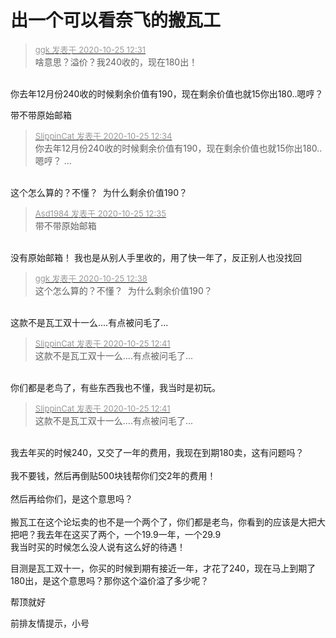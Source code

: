 # 出一个可以看奈飞的搬瓦工


<div class="quote"><blockquote><font size="2"><a href="https://www.hostloc.com/forum.php?mod=redirect&amp;goto=findpost&amp;pid=9349416&amp;ptid=758238" target="_blank"><font color="#999999">ggk 发表于 2020-10-25 12:31</font></a></font><br />
啥意思？溢价？我240收的，现在180出！</blockquote></div><br />
你去年12月份240收的时候剩余价值有190，现在剩余价值也就15你出180..嗯哼？

带不带原始邮箱

<div class="quote"><blockquote><font size="2"><a href="https://www.hostloc.com/forum.php?mod=redirect&amp;goto=findpost&amp;pid=9349428&amp;ptid=758238" target="_blank"><font color="#999999">SlippinCat 发表于 2020-10-25 12:34</font></a></font><br />
你去年12月份240收的时候剩余价值有190，现在剩余价值也就15你出180..嗯哼？ ...</blockquote></div><br />
这个怎么算的？不懂？&nbsp;&nbsp;为什么剩余价值190？

<div class="quote"><blockquote><font size="2"><a href="https://www.hostloc.com/forum.php?mod=redirect&amp;goto=findpost&amp;pid=9349429&amp;ptid=758238" target="_blank"><font color="#999999">Asd1984 发表于 2020-10-25 12:35</font></a></font><br />
带不带原始邮箱</blockquote></div><br />
没有原始邮箱！ 我也是从别人手里收的，用了快一年了，反正别人也没找回

<div class="quote"><blockquote><font size="2"><a href="https://www.hostloc.com/forum.php?mod=redirect&amp;goto=findpost&amp;pid=9349443&amp;ptid=758238" target="_blank"><font color="#999999">ggk 发表于 2020-10-25 12:38</font></a></font><br />
这个怎么算的？不懂？&nbsp;&nbsp;为什么剩余价值190？</blockquote></div><br />
这款不是瓦工双十一么....有点被问毛了...<img src="static/image/smiley/default/funk.gif" smilieid="29" border="0" alt="" />

<div class="quote"><blockquote><font size="2"><a href="https://www.hostloc.com/forum.php?mod=redirect&amp;goto=findpost&amp;pid=9349452&amp;ptid=758238" target="_blank"><font color="#999999">SlippinCat 发表于 2020-10-25 12:41</font></a></font><br />
这款不是瓦工双十一么....有点被问毛了...</blockquote></div><br />
你们都是老鸟了，有些东西我也不懂，我当时是初玩。

<div class="quote"><blockquote><font size="2"><a href="https://www.hostloc.com/forum.php?mod=redirect&amp;goto=findpost&amp;pid=9349452&amp;ptid=758238" target="_blank"><font color="#999999">SlippinCat 发表于 2020-10-25 12:41</font></a></font><br />
这款不是瓦工双十一么....有点被问毛了...</blockquote></div><br />
我去年买的时候240，又交了一年的费用，我现在到期180卖，这有问题吗？<br />
<br />
我不要钱，然后再倒贴500块钱帮你们交2年的费用！<br />
<br />
然后再给你们，是这个意思吗？&nbsp;&nbsp;<br />
<br />
搬瓦工在这个论坛卖的也不是一个两个了，你们都是老鸟，你看到的应该是大把大把吧？我去年在这买了两个，一个19.9一年，一个29.9<br />
我当时买的时候怎么没人说有这么好的待遇！<br />


目测是瓦工双十一，你买的时候到期有接近一年，才花了240，现在马上到期了180出，是这个意思吗？那你这个溢价溢了多少呢？

帮顶就好

前排友情提示，小号<img id="aimg_zulU3" onclick="zoom(this, this.src, 0, 0, 0)" class="zoom" src="https://cdn.jsdelivr.net/gh/hishis/forum-master/public/images/patch.gif" onmouseover="img_onmouseoverfunc(this)" onload="thumbImg(this)" border="0" alt="" />
